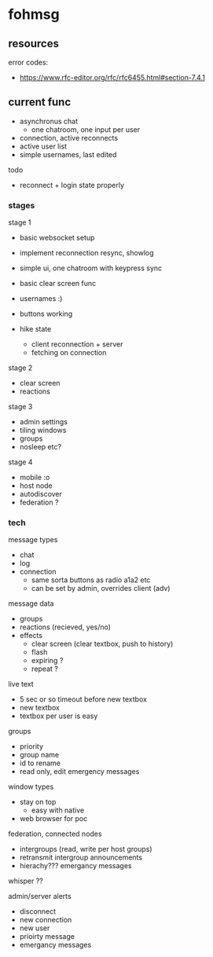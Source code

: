 # fohmsg

## resources

error codes:
- https://www.rfc-editor.org/rfc/rfc6455.html#section-7.4.1


## current func
- asynchronus chat
    - one chatroom, one input per user
- connection, active reconnects
- active user list
- simple usernames, last edited

todo
- reconnect + login state properly



### stages

stage 1
- basic websocket setup
- implement reconnection resync, showlog
- simple ui, one chatroom with keypress sync
- basic clear screen func
- usernames :)

- buttons working
- hike state
    - client reconnection + server
    - fetching on connection



stage 2
- clear screen
- reactions


stage 3
- admin settings
- tiling windows
- groups
- nosleep etc?

stage 4
- mobile :o
- host node
- autodiscover
- federation ?


### tech

message types
- chat
- log
- connection
    - same sorta buttons as radio a1a2 etc
    - can be set by admin, overrides client (adv)


message data
- groups
- reactions (recieved, yes/no)
- effects
    - clear screen (clear textbox, push to history)
    - flash
    - expiring ?
    - repeat ?

live text
- 5 sec or so timeout before new textbox
- new textbox 
- textbox per user is easy


groups
- priority
- group name
- id to rename
- read only, edit
emergency messages

window types
- stay on top
    - easy with native
- web browser for poc

federation, connected nodes
- intergroups (read, write per host groups)
- retransmit intergroup announcements 
- hierachy???
emergancy messages


whisper ??

admin/server alerts
- disconnect
- new connection
- new user
- prioirty message
- emergancy messages
